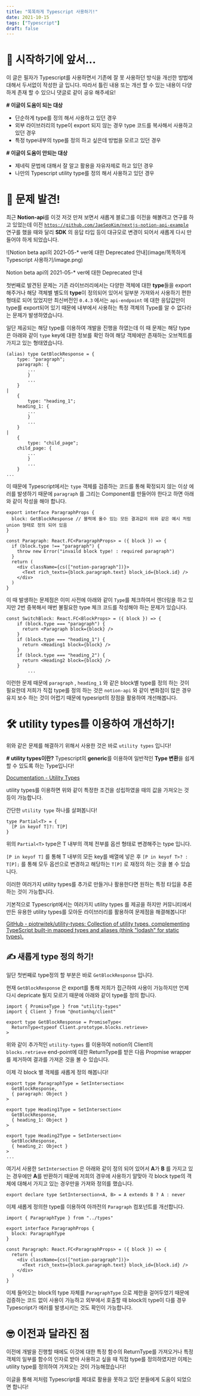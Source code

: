 ```yaml
---
title: "똑똑하게 Typescript 사용하기!"
date: 2021-10-15
tags: ["Typescript"]
draft: false
---
```


# 💬 시작하기에 앞서...

이 글은 필자가 Typescript를 사용하면서 기존에 잘 못 사용하던 방식을 개선한 방법에 대해서 두서없이 작성한 글 입니다. 따라서 틀린 내용 또는 개선 할 수 있는 내용이 다양하게 존재 할 수 있으니 댓글로 같이 공유 해주세요!

**# 이글이 도움이 되는 대상**

- 단순하게 type를 정의 해서 사용하고 있던 경우
- 외부 라이브러리의 type이 export 되지 않는 경우 type 코드를 복사해서 사용하고 있던 경우
- 특정 type내부의 type를 정의 하고 싶은데 방법을 모르고 있던 경우

**# 이글이 도움이 안되는 대상**

- 제네릭 문법에 대해서 잘 알고 활용을 자유자제로 하고 있던 경우
- 나만의 Typescript utility type를 정의 해서 사용하고 있던 경우

# 🧐 문제 발견!

최근 **Notion-api**를 이것 저것 만져 보면서 새롭게 블로그를 이전을 해볼려고 연구를 하고 있었는데 이전 [`https://github.com/JaeSeoKim/nextjs-notion-api-example`](https://github.com/JaeSeoKim/nextjs-notion-api-example) 연구를 했을 때와 달리 **SDK** 의 응답 타입 등이 대규모로 변경이 되어서 새롭게 다시 만들어야 하게 되었습니다.

![Notion beta api의 2021-05-* ver에 대한 Deprecated 안내](image/똑똑하게 Typescript 사용하기/image.png)

Notion beta api의 2021-05-\* ver에 대한 Deprecated 안내

첫번째로 발견된 문제는 기존 라이브러리에서는 다양한 객체에 대한 **type**들을 export 해주거나 해당 객체별 별도의 **type**이 정의되어 있어서 일부분 가져와서 사용하기 편한 형태로 되어 있었지만 최신버전인 `0.4.3` 에서는 `api-endpoint` 에 대한 응답값만이 type를 export되어 있기 때문에 내부에서 사용하는 특정 객체의 Type를 알 수 없다라는 문제가 발생하였습니다.

일단 제공되는 해당 type를 이용하여 개발을 진행을 하였는데 이 때 문제는 해당 type은 아래와 같이 `type` key에 대한 정보를 확인 하여 해당 객체에만 존재하는 오브젝트를 가지고 있는 형태였습니다.

```tsx
(alias) type GetBlockResponse = {
    type: "paragraph";
    paragraph: {
        ...
		}
		...
	}
|
	{
		type: "heading_1";
    heading_1: {
        ...
		}
		...
	}
|
	{
		type: "child_page";
    child_page: {
        ...
		}
		...
	}
...
```

이 때문에 Typescript에서는 `type` 객체를 검증하는 코드를 통해 확정되지 않는 이상 에러를 발생하기 때문에 `paragraph` 를 그리는 Component를 만들어야 한다고 하면 아래와 같이 작성을 해야 합니다.

```tsx
export interface ParagraphProps {
  block: GetBlockResponse // 블럭에 올수 있는 모든 결과값이 위와 같은 예시 처럼 union 형태로 정의 되어 있음
}

const Paragraph: React.FC<ParagraphProps> = ({ block }) => {
  if (block.type !== "paragraph") {
    throw new Error("invaild block type! : required paragraph")
  }
  return (
    <div className={cs(["notion-paragraph"])}>
      <Text rich_texts={block.paragraph.text} block_id={block.id} />
    </div>
  )
}
```

이 때 발생하는 문제점은 이미 사전에 아래와 같이 `Type`를 체크하여서 렌더링을 하고 있지만 2번 중복해서 매번 불필요한 type 체크 코드를 작성해야 하는 문제가 있습니다.

```tsx
const SwitchBlock: React.FC<BlockProps> = ({ block }) => {
    if (block.type === "paragraph") {
      return <Paragraph block={block} />
    }
    if (block.type === "heading_1") {
      return <Heading1 block={block} />
    }
    if (block.type === "heading_2") {
      return <Heading2 block={block} />
    }
		...
```

이런한 문제 때문에 `paragraph` , `heading_1` 와 같은 block별 type를 정의 하는 것이 필요한데 저희가 직접 type를 정의 하는 것은 `notion-api` 와 같이 변화점이 많은 경우 유지 보수 하는 것이 어렵기 때문에 typesript의 장점을 활용하여 개선해봅니다.

# 🛠️ utility types를 이용하여 개선하기!

위와 같은 문제를 해결하기 위해서 사용한 것은 바로 `utility types` 입니다!

**# utility types이란?**
Typescript의 **generic**를 이용하여 일반적인 **Type 변환**을 쉽게 할 수 있도록 하는 Type입니다!

[Documentation - Utility Types](https://www.typescriptlang.org/docs/handbook/utility-types.html)

utility types를 이용하면 위와 같이 특정한 조건을 성립하였을 때의 값을 가져오는 것 등이 가능합니다.

간단한 `utility type` 하나를 살펴봅니다!

```tsx
type Partial<T> = {
  [P in keyof T]?: T[P]
}
```

위의 `Partial<T>` type은 T 내부의 객체 전부를 옵션 형태로 변경해주는 type 입니다.

`[P in keyof T]` 를 통해 T 내부의 모든 key를 배열에 넣은 후 `[P in keyof T>? : T[P];` 를 통해 모두 옵션으로 변경하고 해당하는 `T[P]` 로 재정의 하는 것을 볼 수 있습니다.

이러한 여러가지 utility types를 추가로 만들거나 활용한다면 원하는 특정 타입을 추론하는 것이 가능합니다.

기본적으로 Typescript에서는 여러가지 utility types 를 제공을 하지만 커뮤니티에서 만든 유용한 utility types를 모아둔 라이브러리를 활용하여 문제점을 해결해봅니다!

[GitHub - piotrwitek/utility-types: Collection of utility types, complementing TypeScript built-in mapped types and aliases (think "lodash" for static types).](https://github.com/piotrwitek/utility-types)

## ✍️ 새롭게 type 정의 하기!

일단 첫번째로 type정의 할 부분은 바로 `GetBlockResponse` 입니다.

현재 `GetBlockResponse` 은 export를 통해 저희가 접근하여 사용이 가능하지만 언제 다시 depricate 될지 모르기 때문에 아래와 같이 type를 정의 합니다.

```tsx
import { PromiseType } from "utility-types"
import { Client } from "@notionhq/client"

export type GetBlockResponse = PromiseType<
  ReturnType<typeof Client.prototype.blocks.retrieve>
>
```

위와 같이 추가적인 `utility-types` 를 이용하여 notion의 Client의 `blocks.retrieve` end-point에 대한 ReturnType를 받은 다음 Propmise wrapper를 제거하여 결과를 가져온 것을 볼 수 있습니다.

이제 각 block 별 객체를 새롭게 정의 해봅니다!

```tsx
export type ParagraphType = SetIntersection<
  GetBlockResponse,
  { paragraph: Object }
>

export type Heading1Type = SetIntersection<
  GetBlockResponse,
  { heading_1: Object }
>

export type Heading2Type = SetIntersection<
  GetBlockResponse,
  { heading_2: Object }
>
...
```

여기서 사용한 `SetIntersection` 은 아래와 같이 정의 되어 있어서 **A**가 **B** 를 가지고 있는 경우에만 **A**를 반환하기 때문에 저희의 경우에 사용하기 알맞아 각 block type의 객체에 대해서 가지고 있는 경우만을 가져와 정의를 했습니다.

```tsx
export declare type SetIntersection<A, B> = A extends B ? A : never
```

이제 새롭게 정의한 type를 이용하여 아까전의 `Paragraph` 컴포넌트를 개선합니다.

```tsx
import { ParagraphType } from "../types"

export interface ParagraphProps {
  block: ParagraphType
}

const Paragraph: React.FC<ParagraphProps> = ({ block }) => {
  return (
    <div className={cs(["notion-paragraph"])}>
      <Text rich_texts={block.paragraph.text} block_id={block.id} />
    </div>
  )
}
```

이제 들어오는 block의 type 자체를 `ParagraphType` 으로 제한을 걸어두었기 때문에 검증하는 코드 없이 사용이 가능하고 외부에서 호출할 때 block의 type이 다를 경우 Typescript가 에러를 발생시키는 것도 확인이 가능합니다.

# 🤓 이전과 달라진 점

이전에 개발을 진행할 때에도 이것에 대한 특정 함수의 ReturnType를 가져오거나 특정 객체의 일부를 함수의 인자로 받아 사용하고 싶을 때 직접 type를 정의하였지만 이제는 utility type를 정의하여 가져오는 것이 가능해졌습니다!

이글을 통해 저처럼 Typescript를 제대로 활용을 못하고 있던 분들에게 도움이 되었으면 합니다!

